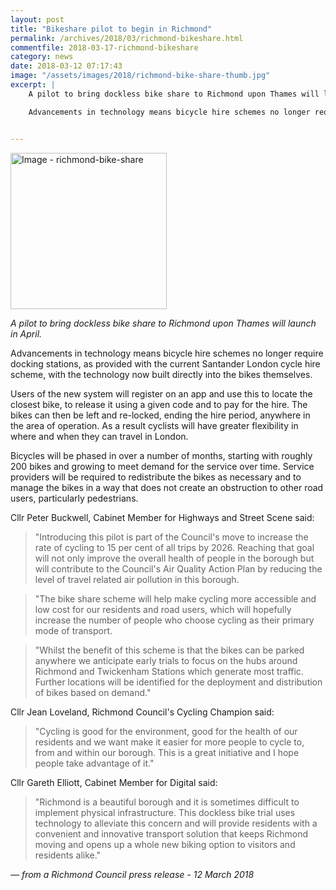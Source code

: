 ```yaml
---
layout: post
title: "Bikeshare pilot to begin in Richmond"
permalink: /archives/2018/03/richmond-bikeshare.html
commentfile: 2018-03-17-richmond-bikeshare
category: news
date: 2018-03-12 07:17:43
image: "/assets/images/2018/richmond-bike-share-thumb.jpg"
excerpt: |
    A pilot to bring dockless bike share to Richmond upon Thames will launch in April.

    Advancements in technology means bicycle hire schemes no longer require docking stations, as provided with the current Santander London cycle hire scheme, with the technology now built directly into the bikes themselves.


---
```

<a href="/assets/images/2018/richmond-bike-share.jpg" title="Click for a larger image"><img src="/assets/images/2018/richmond-bike-share-thumb.jpg" width="250" alt="Image - richmond-bike-share"  class="photo right"/></a>

_A pilot to bring dockless bike share to Richmond upon Thames will launch in April._

Advancements in technology means bicycle hire schemes no longer require docking stations, as provided with the current Santander London cycle hire scheme, with the technology now built directly into the bikes themselves.

Users of the new system will register on an app and use this to locate the closest bike, to release it using a given code and to pay for the hire.  The bikes can then be left and re-locked, ending the hire period, anywhere in the area of operation.  As a result cyclists will have greater flexibility in where and when they can travel in London.

Bicycles will be phased in over a number of months, starting with roughly 200 bikes and growing to meet demand for the service over time. Service providers will be required to redistribute the bikes as necessary and to manage the bikes in a way that does not create an obstruction to other road users, particularly pedestrians.

Cllr Peter Buckwell, Cabinet Member for Highways and Street Scene said:

> "Introducing this pilot is part of the Council's move to increase the rate of cycling to 15 per cent of all trips by 2026. Reaching that goal will not only improve the overall health of people in the borough but will contribute to the Council's Air Quality Action Plan by reducing the level of travel related air pollution in this borough.

> "The bike share scheme will help make cycling more accessible and low cost for our residents and road users, which will hopefully increase the number of people who choose cycling as their primary mode of transport.

> "Whilst the benefit of this scheme is that the bikes can be parked anywhere we anticipate early trials to focus on the hubs around Richmond and Twickenham Stations which generate most traffic. Further locations will be identified for the deployment and distribution of bikes based on demand."


Cllr Jean Loveland, Richmond Council's Cycling Champion said:


> "Cycling is good for the environment, good for the health of our residents and we want make it easier for more people to cycle to, from and within our borough. This is a great initiative and I hope people take advantage of it."


Cllr Gareth Elliott, Cabinet Member for Digital said:


> "Richmond is a beautiful borough and it is sometimes difficult to implement physical infrastructure. This dockless bike trial uses technology to alleviate this concern and will provide residents with a convenient and innovative transport solution that keeps Richmond moving and opens up a whole new biking option to visitors and residents alike."

<cite>&mdash; from a Richmond Council press release - 12 March 2018</cite>
